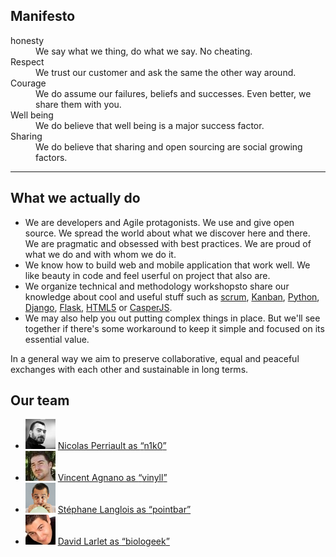 ## <a id="manifesto"></a>Manifesto

<dl class="valeurs tbl">
  <dt><a id="honesty"></a>honesty</dt>
  <dd>We say what we thing, do what we say. No cheating.</dd>

  <dt><a id="respect"></a>Respect</dt>
  <dd>We trust our customer and ask the same the other way around.</dd>

  <dt><a id="courage"></a>Courage</dt>
  <dd>We do assume our failures, beliefs and successes. Even better, we share them with you.</dd>

  <dt><a id="bien-être"></a>Well being</dt>
  <dd>We do believe that well being is a major success factor.</dd>

  <dt><a id="partage"></a>Sharing</dt>
  <dd>We do believe that sharing and open sourcing are social growing factors.</dd>
</dl>

---

## <a id="what-we-actually-do"></a>What we actually do

* We are developers and Agile protagonists. We use and give open source. We spread the world about what we discover here and there. We are pragmatic and obsessed with best practices. We are proud of what we do and with whom we do it.
* We know how to build web and mobile application that work well. We like beauty in code and feel userful on project that also are.
* We organize technical and methodology workshopsto share our knowledge about cool and useful stuff such as [scrum](http://en.wikipedia.org/wiki/Scrum_%28software_development%29), [Kanban](http://en.wikipedia.org/wiki/Kanban_%28development%29), [Python](http://en.wikipedia.org/wiki/Python_%28programming_language%29), [Django](http://en.wikipedia.org/wiki/Django_%28web_framework%29), [Flask](http://flask.pocoo.org/), [HTML5](http://www.html5rocks.com/) or [CasperJS](http://casperjs.org/).
* We may also help you out putting complex things in place. But we'll see together if there's some workaround to keep it simple and focused on its essential value.

In a general way we aim to preserve collaborative, equal and peaceful exchanges with each other and sustainable in long terms.


## <a id="our-team"></a>Our team

<ul class="equipe">
  <li><img src="/static/images/nicolas-perriault.jpg" alt="Avatar Nicolas">
    <a href="https://nicolas.perriault.net/">Nicolas Perriault as <q>n1k0</q></a>
  </li>
  <li><img src="/static/images/vincent-agnano.jpg" alt="Avatar Vincent">
    <a href="http://vinyll.github.com/">Vincent Agnano as <q>vinyll</q></a>
  </li>
  <li><img src="/static/images/stephane-langlois.png" alt="Avatar Stéphane">
    <a href="m&#x61;ilto:stephane.langlois%40scopyleft&#46;fr">Stéphane Langlois as <q>pointbar</q></a>
  </li>
  <li><img src="/static/images/david-larlet.jpg" alt="Avatar David">
    <a href="https://larlet.fr/david/">David Larlet as <q>biologeek</q></a>
  </li>
</ul>